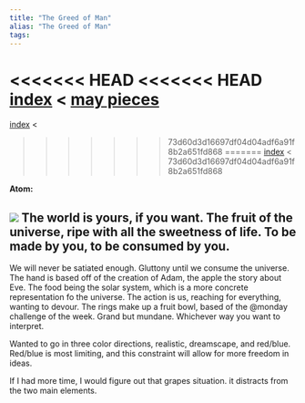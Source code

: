 ```yaml
---
title: "The Greed of Man"
alias: "The Greed of Man"
tags: 
---
```


<<<<<<< HEAD
<<<<<<< HEAD
[index](/.md) < [may pieces](may-pieces.md)
=======
[index](/.md) < 
>>>>>>> 73d60d3d16697df04d04adf6a91f8b2a651fd868
=======
[index](/.md) < 
>>>>>>> 73d60d3d16697df04d04adf6a91f8b2a651fd868

**Atom:** 

![](greed%20of%20man%20-%20ill%20fin%201.png)
The world is yours, if you want. The fruit of the universe, ripe with all the sweetness of life. To be made by you, to be consumed by you. 
-----

We will never be satiated enough. Gluttony until we consume the universe. The hand is based off of the creation of Adam, the apple the story about Eve. The food being the solar system, which is a more concrete representation fo the universe. The action is us, reaching for everything, wanting to devour. The rings make up a fruit bowl, based of the @monday challenge of the week. Grand but mundane. Whichever way you want to interpret. 

Wanted to go in three color directions, realistic, dreamscape, and red/blue. Red/blue is most limiting, and this constraint will allow for more freedom in ideas.

If I had more time, I would figure out that grapes situation. it distracts from the two main elements.